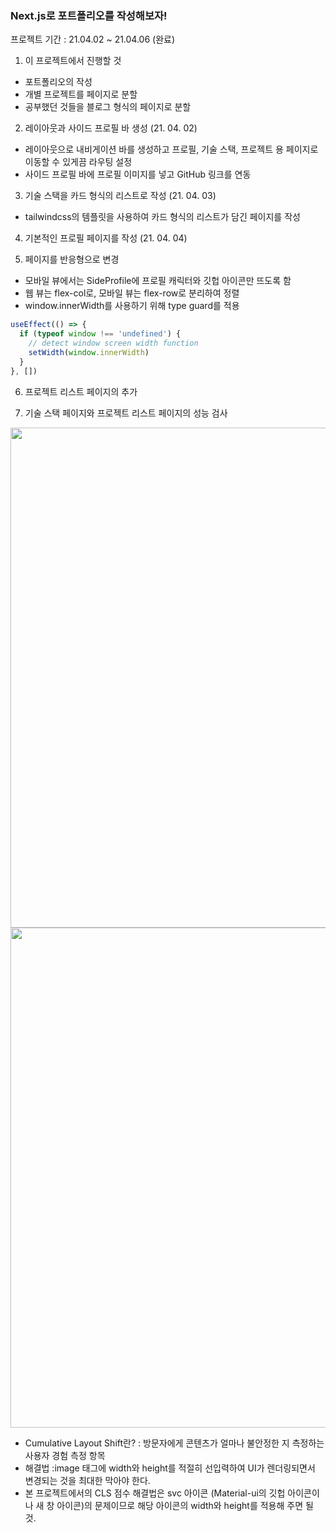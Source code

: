 ### Next.js로 포트폴리오를 작성해보자!

프로젝트 기간 : 21.04.02 ~ 21.04.06 (완료)

1. 이 프로젝트에서 진행할 것

- 포트폴리오의 작성
- 개별 프로젝트를 페이지로 분할
- 공부했던 것들을 블로그 형식의 페이지로 분할

2. 레이아웃과 사이드 프로필 바 생성 (21. 04. 02)

- 레이아웃으로 내비게이션 바를 생성하고 프로필, 기술 스택, 프로젝트 용 페이지로 이동할 수 있게끔 라우팅 설정
- 사이드 프로필 바에 프로필 이미지를 넣고 GitHub 링크를 연동

3. 기술 스택을 카드 형식의 리스트로 작성 (21. 04. 03)

- tailwindcss의 템플릿을 사용하여 카드 형식의 리스트가 담긴 페이지를 작성

4. 기본적인 프로필 페이지를 작성 (21. 04. 04)

5. 페이지를 반응형으로 변경

- 모바일 뷰에서는 SideProfile에 프로필 캐릭터와 깃헙 아이콘만 뜨도록 함
- 웹 뷰는 flex-col로, 모바일 뷰는 flex-row로 분리하여 정렬
- window.innerWidth를 사용하기 위해 type guard를 적용

```javascript
useEffect(() => {
  if (typeof window !== 'undefined') {
    // detect window screen width function
    setWidth(window.innerWidth)
  }
}, [])
```

6. 프로젝트 리스트 페이지의 추가

7. 기술 스택 페이지와 프로젝트 리스트 페이지의 성능 검사
<image src="https://user-images.githubusercontent.com/67398691/113690692-a47a2b80-9706-11eb-8b0c-f581791b95d3.png" width="800"/>

<image src="https://user-images.githubusercontent.com/67398691/113690785-bc51af80-9706-11eb-89f8-b53c84337d0f.png" width="800"/>

* Cumulative Layout Shift란? : 방문자에게 콘텐츠가 얼마나 불안정한 지 측정하는 사용자 경험 측정 항목
* 해결법 :image 태그에 width와 height를 적절히 선입력하여 UI가 렌더링되면서 변경되는 것을 최대한 막아야 한다.
* 본 프로젝트에서의 CLS 점수 해결법은 svc 아이콘 (Material-ui의 깃헙 아이콘이나 새 창 아이콘)의 문제이므로 해당 아이콘의 width와 height를 적용해 주면 될 것.
